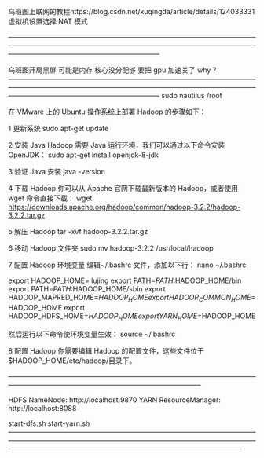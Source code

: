 乌班图上联网的教程https://blog.csdn.net/xuqingda/article/details/124033331
虚拟机设置选择 NAT 模式

——————————————————————————————————————————————————————————————————————————————————————————————

乌班图开局黑屏 可能是内存 核心没分配够 要把 gpu 加速关了
why？
——————————————————————————————————————————————————————————————————————————————————————————————
sudo nautilus /root

在 VMware 上的 Ubuntu 操作系统上部署 Hadoop 的步骤如下：

1 更新系统
sudo apt-get update

2 安装 Java Hadoop 需要 Java 运行环境，我们可以通过以下命令安装 OpenJDK：
sudo apt-get install openjdk-8-jdk

3 验证 Java 安装
java -version

4 下载 Hadoop 你可以从 Apache 官网下载最新版本的 Hadoop，或者使用 wget 命令直接下载：
wget https://downloads.apache.org/hadoop/common/hadoop-3.2.2/hadoop-3.2.2.tar.gz

5 解压 Hadoop
tar -xvf hadoop-3.2.2.tar.gz

6 移动 Hadoop 文件夹
sudo mv hadoop-3.2.2 /usr/local/hadoop

7 配置 Hadoop 环境变量 编辑~/.bashrc 文件，添加以下行：
nano ~/.bashrc

export HADOOP_HOME= lujing
export PATH=$PATH:$HADOOP_HOME/bin
export PATH=$PATH:$HADOOP_HOME/sbin
export HADOOP_MAPRED_HOME=$HADOOP_HOME
export HADOOP_COMMON_HOME=$HADOOP_HOME
export HADOOP_HDFS_HOME=$HADOOP_HOME
export YARN_HOME=$HADOOP_HOME

然后运行以下命令使环境变量生效：
source ~/.bashrc

8 配置 Hadoop 你需要编辑 Hadoop 的配置文件，这些文件位于$HADOOP_HOME/etc/hadoop/目录下。

————————————————————————————————————————————————————————————————

HDFS NameNode: http://localhost:9870
YARN ResourceManager: http://localhost:8088

start-dfs.sh
start-yarn.sh
——————————————————————————————————————————————————————————————————————————————————————————————————————————
